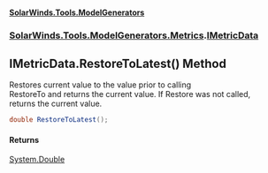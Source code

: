 #### [SolarWinds.Tools.ModelGenerators](index.md 'index')
### [SolarWinds.Tools.ModelGenerators.Metrics](index.md#SolarWinds.Tools.ModelGenerators.Metrics 'SolarWinds.Tools.ModelGenerators.Metrics').[IMetricData](IMetricData.md 'SolarWinds.Tools.ModelGenerators.Metrics.IMetricData')

## IMetricData.RestoreToLatest() Method

Restores current value to the value prior to calling  
RestoreTo and returns the current value. If Restore was not called,  
returns the current value.

```csharp
double RestoreToLatest();
```

#### Returns
[System.Double](https://docs.microsoft.com/en-us/dotnet/api/System.Double 'System.Double')